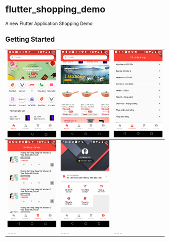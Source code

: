 # flutter_shopping_demo

A new Flutter Application Shopping Demo

## Getting Started
|  ![Day1](demo/day1_home_ver2.png) | ![Day1](demo/day1_home_ver3.png)   | ![Day1](demo/day2_category.png)   |
|---|---|---|
|  ![Day2](demo/day2_cart.png) |  ![Day2](demo/day2_account.png) |   |
|---|---|---|
